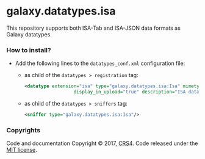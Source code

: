 # galaxy.datatypes.isa #

This repository supports both ISA-Tab and ISA-JSON data formats as Galaxy datatypes.

### How to install? ###

* Add the following lines to the `datatypes_conf.xml` configuration file:

	- as child of the `datatypes > registration` tag:

		```xml 
		<datatype extension="isa" type="galaxy.datatypes.isa:Isa" mimetype="application/isa-tools"
		                  display_in_upload="true" description="ISA data type." description_url="https://isa-tools.org"/>
		```	
	- as child of the `datatypes > sniffers` tag:

		```xml
		<sniffer type="galaxy.datatypes.isa:Isa"/>
		```


### Copyrights ###

Code and documentation Copyright © 2017, [CRS4](http://www.crs4.it). 
Code released under the [MIT license](https://opensource.org/licenses/mit-license.php).